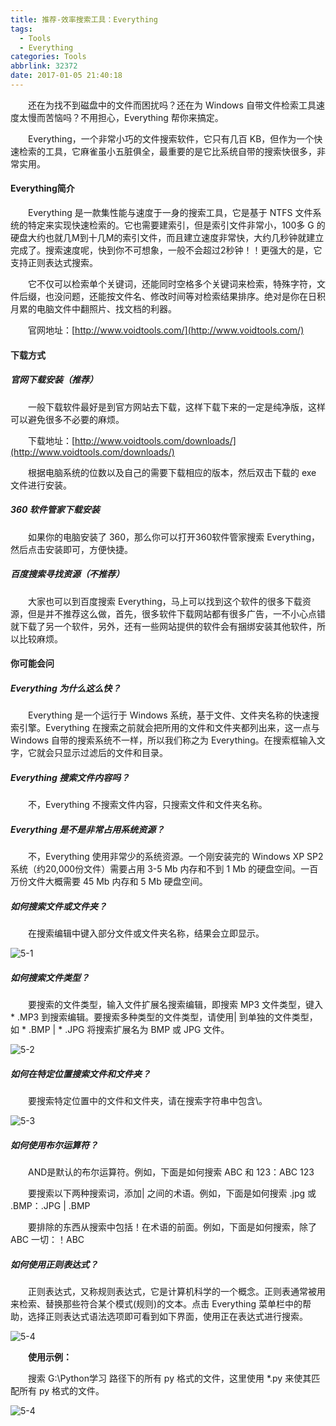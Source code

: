 ```yaml
---
title: 推荐-效率搜索工具：Everything
tags:
  - Tools
  - Everything
categories: Tools
abbrlink: 32372
date: 2017-01-05 21:40:18
---
```


　　还在为找不到磁盘中的文件而困扰吗？还在为 Windows 自带文件检索工具速度太慢而苦恼吗？不用担心，Everything 帮你来搞定。

　　Everything，一个非常小巧的文件搜索软件，它只有几百 KB，但作为一个快速检索的工具，它麻雀虽小五脏俱全，最重要的是它比系统自带的搜索快很多，非常实用。

<!--more-->

#### Everything简介

　　Everything 是一款集性能与速度于一身的搜索工具，它是基于 NTFS 文件系统的特定来实现快速检索的。它也需要建索引，但是索引文件非常小，100多 G 的硬盘大约也就几M到十几M的索引文件，而且建立速度非常快，大约几秒钟就建立完成了。搜索速度呢，快到你不可想象，一般不会超过2秒钟！！更强大的是，它支持正则表达式搜索。

　　它不仅可以检索单个关键词，还能同时空格多个关键词来检索，特殊字符，文件后缀，也没问题，还能按文件名、修改时间等对检索结果排序。绝对是你在日积月累的电脑文件中翻照片、找文档的利器。

　　官网地址：[http://www.voidtools.com/](http://www.voidtools.com/)

#### 下载方式

##### 官网下载安装（推荐）

　　一般下载软件最好是到官方网站去下载，这样下载下来的一定是纯净版，这样可以避免很多不必要的麻烦。

　　下载地址：[http://www.voidtools.com/downloads/](http://www.voidtools.com/downloads/)

　　根据电脑系统的位数以及自己的需要下载相应的版本，然后双击下载的 exe 文件进行安装。

##### 360 软件管家下载安装

　　如果你的电脑安装了 360，那么你可以打开360软件管家搜索 Everything，然后点击安装即可，方便快捷。

##### 百度搜索寻找资源（不推荐）

　　大家也可以到百度搜索 Everything，马上可以找到这个软件的很多下载资源，但是并不推荐这么做，首先，很多软件下载网站都有很多广告，一不小心点错就下载了另一个软件，另外，还有一些网站提供的软件会有捆绑安装其他软件，所以比较麻烦。

#### 你可能会问

##### Everything 为什么这么快？

　　Everything 是一个运行于 Windows 系统，基于文件、文件夹名称的快速搜索引擎。Everything 在搜索之前就会把所用的文件和文件夹都列出来，这一点与 Windows 自带的搜索系统不一样，所以我们称之为 Everything。在搜索框输入文字，它就会只显示过滤后的文件和目录。

##### Everything 搜索文件内容吗？

　　不，Everything 不搜索文件内容，只搜索文件和文件夹名称。

##### Everything 是不是非常占用系统资源？

　　不，Everything 使用非常少的系统资源。一个刚安装完的 Windows XP SP2 系统（约20,000份文件）需要占用 3-5 Mb 内存和不到 1 Mb 的硬盘空间。一百万份文件大概需要 45 Mb 内存和 5 Mb 硬盘空间。

##### 如何搜索文件或文件夹？

　　在搜索编辑中键入部分文件或文件夹名称，结果会立即显示。

![5-1](http://fzy-blog.oss-cn-shenzhen.aliyuncs.com/2017/1/5-1.png)

##### 如何搜索文件类型？

　　要搜索的文件类型，输入文件扩展名搜索编辑，即搜索 MP3 文件类型，键入 * .MP3 到搜索编辑。要搜索多种类型的文件类型，请使用| 到单独的文件类型，如 * .BMP | * .JPG 将搜索扩展名为 BMP 或 JPG 文件。

![5-2](http://fzy-blog.oss-cn-shenzhen.aliyuncs.com/2017/1/5-2.png)

##### 如何在特定位置搜索文件和文件夹？

　　要搜索特定位置中的文件和文件夹，请在搜索字符串中包含\。

![5-3](http://fzy-blog.oss-cn-shenzhen.aliyuncs.com/2017/1/5-3.png)

##### 如何使用布尔运算符？

　　AND是默认的布尔运算符。例如，下面是如何搜索 ABC 和 123：ABC 123

　　要搜索以下两种搜索词，添加| 之间的术语。例如，下面是如何搜索 .jpg 或 .BMP：.JPG | .BMP

　　要排除的东西从搜索中包括！在术语的前面。例如，下面是如何搜索，除了 ABC 一切：！ABC

##### 如何使用正则表达式？

　　正则表达式，又称规则表达式，它是计算机科学的一个概念。正则表通常被用来检索、替换那些符合某个模式(规则)的文本。点击 Everything 菜单栏中的帮助，选择正则表达式语法选项即可看到如下界面，使用正在表达式进行搜索。

![5-4](http://fzy-blog.oss-cn-shenzhen.aliyuncs.com/2017/1/5-4.png)

　　**使用示例：**

　　搜索 G:\Python学习 路径下的所有 py 格式的文件，这里使用 *.py 来使其匹配所有 py 格式的文件。

![5-4](http://fzy-blog.oss-cn-shenzhen.aliyuncs.com/2017/1/5-5.png)
